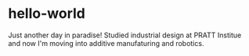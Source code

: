 # hello-world
Just another day in paradise!
Studied industrial design at PRATT Institue and now I'm moving into additive manufaturing and robotics.
